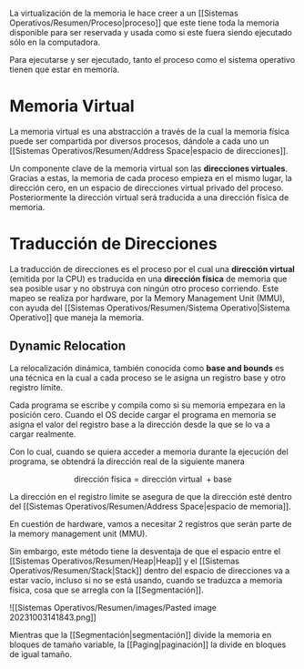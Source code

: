 La virtualización de la memoria le hace creer a un [[Sistemas Operativos/Resumen/Proceso|proceso]] que este tiene toda la memoria disponible para ser reservada y usada como si este fuera siendo ejecutado sólo en la computadora.

Para ejecutarse y ser ejecutado, tanto el proceso como el sistema operativo tienen que estar en memoria.

# Memoria Virtual

La memoria virtual es una abstracción a través de la cual la memoria física puede ser compartida por diversos procesos, dándole a cada uno un [[Sistemas Operativos/Resumen/Address Space|espacio de direcciones]].

Un componente clave de la memoria virtual son las **direcciones virtuales**. Gracias a estas, la memoria de cada proceso empieza en el mismo lugar, la dirección cero, en un espacio de direcciones virtual privado del proceso. Posteriormente la dirección virtual será traducida a una dirección física de memoria.
# Traducción de Direcciones

La traducción de direcciones es el proceso por el cual una **dirección virtual** (emitida por la CPU) es traducida en una **dirección física** de memoria que sea posible usar y no obstruya con ningún otro proceso corriendo. Este mapeo se realiza por hardware, por la Memory Management Unit (MMU), con ayuda del [[Sistemas Operativos/Resumen/Sistema Operativo|Sistema Operativo]] que maneja la memoria.

## Dynamic Relocation

La relocalización dinámica, también conocida como **base and bounds** es una técnica en la cual a cada proceso se le asigna un registro base y otro registro límite.

Cada programa se escribe y compila como si su memoria empezara en la posición cero. Cuando el OS decide cargar el programa en memoria se asigna el valor del registro base a la dirección desde la que se lo va a cargar realmente. 

Con lo cual, cuando se quiera acceder a memoria durante la ejecución del programa, se obtendrá la dirección real de la siguiente manera

$$\text{dirección física} = \text{dirección virtual } + \text{base}$$

La dirección en el registro límite se asegura de que la dirección esté dentro del [[Sistemas Operativos/Resumen/Address Space|espacio de memoria]].

En cuestión de hardware, vamos a necesitar 2 registros que serán parte de la memory management unit (MMU).

Sin embargo, este método tiene la desventaja de que el espacio entre el [[Sistemas Operativos/Resumen/Heap|Heap]] y el [[Sistemas Operativos/Resumen/Stack|Stack]] dentro del espacio de direcciones va a estar vacío, incluso si no se está usando, cuando se traduzca a memoria física, cosa que se arregla con la [[Segmentación]].

![[Sistemas Operativos/Resumen/images/Pasted image 20231003141843.png]]

Mientras que la [[Segmentación|segmentación]] divide la memoria en bloques de tamaño variable, la [[Paging|paginación]] la divide en bloques de igual tamaño.